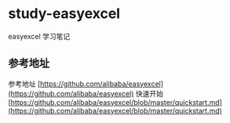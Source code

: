 # study-easyexcel #
easyexcel 学习笔记

## 参考地址 ##
参考地址 [https://github.com/alibaba/easyexcel](https://github.com/alibaba/easyexcel)
快速开始 [https://github.com/alibaba/easyexcel/blob/master/quickstart.md](https://github.com/alibaba/easyexcel/blob/master/quickstart.md)




